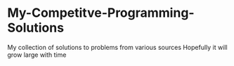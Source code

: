 # My-Competitve-Programming-Solutions
My collection of solutions to problems from various sources
Hopefully it will grow large with time
